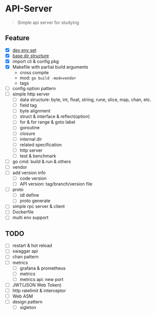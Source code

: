 # API-Server

>Simple api server for studying

## Feature

- [x] [dev env set](doc/dev_env_set.md)
- [x] [base dir structure](doc/base_dir_structure.md)
- [x] import cli & config pkg
- [x] Makefile with partial build arguments
    - cross compile
    - mod: `go build -mod=vendor`
    - tags
- [ ] config option pattern
- [ ] simple http server
    - [ ] data structure: byte, int, float, string, rune, slice, map, chan, etc.
    - [ ] field tag
    - [ ] byte alignment
    - [ ] struct & interface & reflect(option)
    - [ ] for & for range & goto label
    - [ ] goroutine
    - [ ] closure
    - [ ] internal dir
    - [ ] related specification
    - [ ] http server
    - [ ] test & benchmark
- [ ] go cmd: build & run & others
- [ ] vendor
- [ ] add version info
    - [ ] code version
    - [ ] API version: tag/branch/version file
- [ ] proto
    - [ ] idl define
    - [ ] proto generate
- [ ] simple rpc server & client
- [ ] Dockerfile
- [ ] multi env support

## TODO

- [ ] restart & hot reload
- [ ] swagger api
- [ ] chan pattern
- [ ] metrics
    - [ ] grafana & prometheus
    - [ ] metrics
    - [ ] metrics api: new port
- [ ] JWT(JSON Web Token)
- [ ] http ratelimit & interceptor
- [ ] Web ASM
- [ ] design pattern
    - [ ] sigleton
